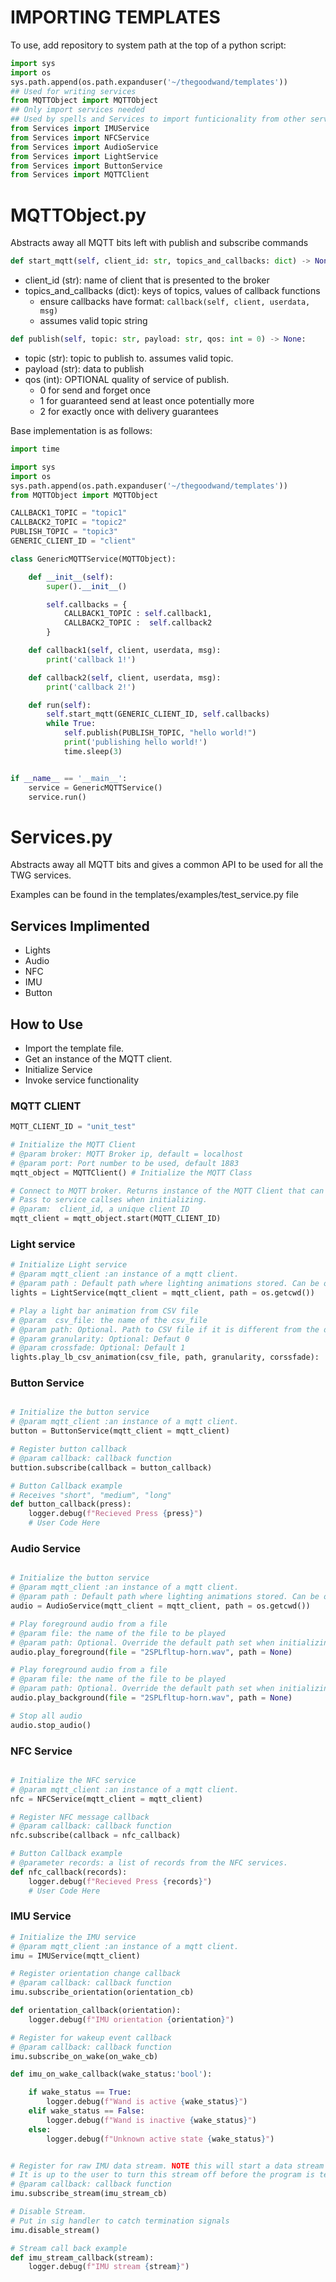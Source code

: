 # IMPORTING TEMPLATES #

To use, add repository to system path at the top of a python script:

```python
import sys
import os
sys.path.append(os.path.expanduser('~/thegoodwand/templates'))
## Used for writing services 
from MQTTObject import MQTTObject
## Only import services needed
## Used by spells and Services to import funticionality from other services 
from Services import IMUService
from Services import NFCService
from Services import AudioService
from Services import LightService
from Services import ButtonService
from Services import MQTTClient

```

# MQTTObject.py #
Abstracts away all MQTT bits left with publish and subscribe commands

```python
def start_mqtt(self, client_id: str, topics_and_callbacks: dict) -> None
```

- client_id (str): name of client that is presented to the broker
- topics_and_callbacks (dict): keys of topics, values of callback functions
    - ensure callbacks have format: `callback(self, client, userdata, msg)`
    - assumes valid topic string


```python 
def publish(self, topic: str, payload: str, qos: int = 0) -> None:
```

- topic (str): topic to publish to. assumes valid topic.
- payload (str): data to publish
- qos (int): OPTIONAL quality of service of publish.
    - 0 for send and forget once
    - 1 for guaranteed send at least once potentially more
    - 2 for exactly once with delivery guarantees

Base implementation is as follows:

```python
import time

import sys
import os
sys.path.append(os.path.expanduser('~/thegoodwand/templates'))
from MQTTObject import MQTTObject

CALLBACK1_TOPIC = "topic1"
CALLBACK2_TOPIC = "topic2"
PUBLISH_TOPIC = "topic3"
GENERIC_CLIENT_ID = "client"

class GenericMQTTService(MQTTObject):

    def __init__(self):
        super().__init__()

        self.callbacks = {
            CALLBACK1_TOPIC : self.callback1,
            CALLBACK2_TOPIC :  self.callback2
        }

    def callback1(self, client, userdata, msg):
        print('callback 1!')

    def callback2(self, client, userdata, msg):
        print('callback 2!')

    def run(self):
        self.start_mqtt(GENERIC_CLIENT_ID, self.callbacks)
        while True:
            self.publish(PUBLISH_TOPIC, "hello world!")
            print('publishing hello world!')
            time.sleep(3)


if __name__ == '__main__':
    service = GenericMQTTService()  
    service.run() 


```


# Services.py #

Abstracts away all MQTT bits and gives a common API to be used for all the TWG services. 

Examples can be found in the templates/examples/test_service.py file

## Services Implimented ##
* Lights
* Audio 
* NFC 
* IMU
* Button 

## How to Use ##

* Import the template file. 
* Get an instance of the MQTT client.
* Initialize Service 
* Invoke service functionality 


### MQTT CLIENT ###
```python 
MQTT_CLIENT_ID = "unit_test"

# Initialize the MQTT Client
# @param broker: MQTT Broker ip, default = localhost
# @param port: Port number to be used, default 1883
mqtt_object = MQTTClient() # Initialize the MQTT Class 

# Connect to MQTT broker. Returns instance of the MQTT Client that can be 
# Pass to service callses when initializing.
# @param:  client_id, a unique client ID  
mqtt_client = mqtt_object.start(MQTT_CLIENT_ID) 
```

### Light service ###
```python
# Initialize Light service 
# @param mqtt_client :an instance of a mqtt client.
# @param path : Default path where lighting animations stored. Can be overrode in the play_lb_csv_animation function
lights = LightService(mqtt_client = mqtt_client, path = os.getcwd()) 

# Play a light bar animation from CSV file
# @param  csv_file: the name of the csv_file
# @param path: Optional. Path to CSV file if it is different from the default path set in the LightService Init
# @param granularity: Optional: Defaut 0 
# @param crossfade: Optional: Default 1
lights.play_lb_csv_animation(csv_file, path, granularity, corssfade):

```

### Button Service ### 
```python 

# Initialize the button service 
# @param mqtt_client :an instance of a mqtt client.
button = ButtonService(mqtt_client = mqtt_client)

# Register button callback 
# @param callback: callback function 
buttion.subscribe(callback = button_callback)

# Button Callback example 
# Receives "short", "medium", "long"
def button_callback(press):
    logger.debug(f"Recieved Press {press}")
    # User Code Here
```

### Audio Service ### 
```python 

# Initialize the button service 
# @param mqtt_client :an instance of a mqtt client.
# @param path : Default path where lighting animations stored. Can be overrode in the play functions
audio = AudioService(mqtt_client = mqtt_client, path = os.getcwd())

# Play foreground audio from a file
# @param file: the name of the file to be played 
# @param path: Optional. Override the default path set when initializing the class
audio.play_foreground(file = "2SPLfltup-horn.wav", path = None)

# Play foreground audio from a file
# @param file: the name of the file to be played 
# @param path: Optional. Override the default path set when initializing the class
audio.play_background(file = "2SPLfltup-horn.wav", path = None)

# Stop all audio
audio.stop_audio()
```

### NFC Service ### 
```python 

# Initialize the NFC service 
# @param mqtt_client :an instance of a mqtt client.
nfc = NFCService(mqtt_client = mqtt_client)

# Register NFC message callback 
# @param callback: callback function 
nfc.subscribe(callback = nfc_callback)

# Button Callback example 
# @parameter records: a list of records from the NFC services.
def nfc_callback(records):
    logger.debug(f"Recieved Press {records}")
    # User Code Here
```

### IMU Service ### 
```python 
# Initialize the IMU service 
# @param mqtt_client :an instance of a mqtt client.
imu = IMUService(mqtt_client)

# Register orientation change callback 
# @param callback: callback function 
imu.subscribe_orientation(orientation_cb)

def orientation_callback(orientation):
    logger.debug(f"IMU orientation {orientation}")

# Register for wakeup event callback 
# @param callback: callback function 
imu.subscribe_on_wake(on_wake_cb)

def imu_on_wake_callback(wake_status:'bool'):

    if wake_status == True: 
        logger.debug(f"Wand is active {wake_status}")
    elif wake_status == False: 
        logger.debug(f"Wand is inactive {wake_status}")
    else:    
        logger.debug(f"Unknown active state {wake_status}")


# Register for raw IMU data stream. NOTE this will start a data stream of IMU data
# It is up to the user to turn this stream off before the program is terminated 
# @param callback: callback function 
imu.subscribe_stream(imu_stream_cb)

# Disable Stream.
# Put in sig handler to catch termination signals
imu.disable_stream()

# Stream call back example
def imu_stream_callback(stream):
    logger.debug(f"IMU stream {stream}")


```
